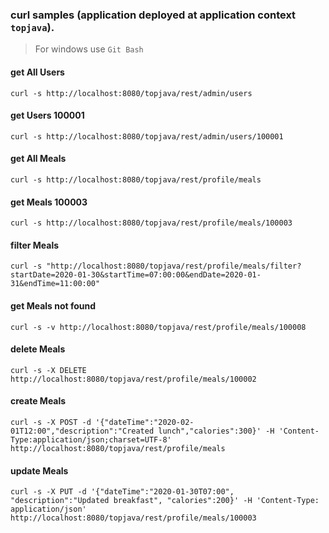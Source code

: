 ### curl samples (application deployed at application context `topjava`).

> For windows use `Git Bash`

#### get All Users

`curl -s http://localhost:8080/topjava/rest/admin/users`

#### get Users 100001

`curl -s http://localhost:8080/topjava/rest/admin/users/100001`

#### get All Meals

`curl -s http://localhost:8080/topjava/rest/profile/meals`

#### get Meals 100003

`curl -s http://localhost:8080/topjava/rest/profile/meals/100003`

#### filter Meals

`curl -s "http://localhost:8080/topjava/rest/profile/meals/filter?startDate=2020-01-30&startTime=07:00:00&endDate=2020-01-31&endTime=11:00:00"`

#### get Meals not found

`curl -s -v http://localhost:8080/topjava/rest/profile/meals/100008`

#### delete Meals

`curl -s -X DELETE http://localhost:8080/topjava/rest/profile/meals/100002`

#### create Meals

`curl -s -X POST -d '{"dateTime":"2020-02-01T12:00","description":"Created lunch","calories":300}' -H 'Content-Type:application/json;charset=UTF-8' http://localhost:8080/topjava/rest/profile/meals`

#### update Meals

`curl -s -X PUT -d '{"dateTime":"2020-01-30T07:00", "description":"Updated breakfast", "calories":200}' -H 'Content-Type: application/json' http://localhost:8080/topjava/rest/profile/meals/100003`